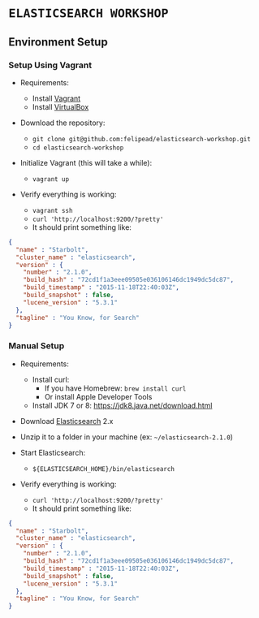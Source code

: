 `ELASTICSEARCH WORKSHOP`
======================

Environment Setup
-----------------

### Setup Using Vagrant

- Requirements:
    - Install [Vagrant](https://www.vagrantup.com/downloads.html)
    - Install [VirtualBox](https://www.virtualbox.org/wiki/Downloads)

- Download the repository:
    - `git clone git@github.com:felipead/elasticsearch-workshop.git`
    - `cd elasticsearch-workshop`

- Initialize Vagrant (this will take a while):
    - `vagrant up`

- Verify everything is working:
    - `vagrant ssh`
    - `curl 'http://localhost:9200/?pretty'`
    - It should print something like:
    
```json
{
  "name" : "Starbolt",
  "cluster_name" : "elasticsearch",
  "version" : {
    "number" : "2.1.0",
    "build_hash" : "72cd1f1a3eee09505e036106146dc1949dc5dc87",
    "build_timestamp" : "2015-11-18T22:40:03Z",
    "build_snapshot" : false,
    "lucene_version" : "5.3.1"
  },
  "tagline" : "You Know, for Search"
}
```

### Manual Setup

- Requirements:
    - Install curl:
        - If you have Homebrew: `brew install curl`
        - Or install Apple Developer Tools
    - Install JDK 7 or 8: https://jdk8.java.net/download.html

- Download [Elasticsearch](https://www.elastic.co/downloads/elasticsearch/) 2.x
- Unzip it to a folder in your machine (ex: `~/elasticsearch-2.1.0`)

- Start Elasticsearch:
    - `${ELASTICSEARCH_HOME}/bin/elasticsearch`

- Verify everything is working:
    - `curl 'http://localhost:9200/?pretty'`
    - It should print something like:
    
```json
{
  "name" : "Starbolt",
  "cluster_name" : "elasticsearch",
  "version" : {
    "number" : "2.1.0",
    "build_hash" : "72cd1f1a3eee09505e036106146dc1949dc5dc87",
    "build_timestamp" : "2015-11-18T22:40:03Z",
    "build_snapshot" : false,
    "lucene_version" : "5.3.1"
  },
  "tagline" : "You Know, for Search"
}
```
